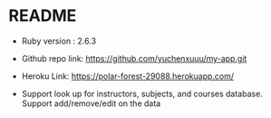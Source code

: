 # README

* Ruby version : 2.6.3
 
* Github repo link: https://github.com/yuchenxuuu/my-app.git

* Heroku Link:  https://polar-forest-29088.herokuapp.com/

* Support look up for instructors, subjects, and courses database. Support add/remove/edit on the data


